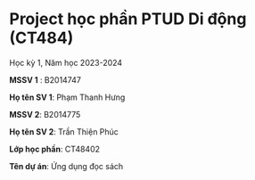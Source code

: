 # Project học phần PTUD Di động (CT484)

Học kỳ 1, Năm học 2023-2024

**MSSV 1** : B2014747 

**Họ tên SV 1**: Phạm Thanh Hưng

**MSSV 2**: B2014775

**Họ tên SV 2**: Trần Thiện Phúc

**Lớp học phần**: CT48402

**Tên dự án**: Ứng dụng đọc sách

